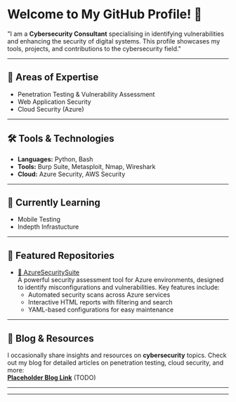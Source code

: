 # Welcome to My GitHub Profile! 👋

"I am a **Cybersecurity Consultant** specialising in identifying vulnerabilities and enhancing the security of digital systems. This profile showcases my tools, projects, and contributions to the cybersecurity field."


---

## 🔐 Areas of Expertise
- Penetration Testing & Vulnerability Assessment
- Web Application Security
- Cloud Security (Azure)
---

## 🛠️ Tools & Technologies
- **Languages:** Python, Bash
- **Tools:** Burp Suite, Metasploit, Nmap, Wireshark
- **Cloud:** Azure Security, AWS Security

---

## 🌱 Currently Learning
- Mobile Testing
- Indepth Infrastucture

---

## 📂 Featured Repositories
- [🔗 AzureSecuritySuite](https://github.com/D4rkm4g1c/AzureSecuritySuite)  
  A powerful security assessment tool for Azure environments, designed to identify misconfigurations and vulnerabilities. Key features include:  
  - Automated security scans across Azure services  
  - Interactive HTML reports with filtering and search  
  - YAML-based configurations for easy maintenance





---

## 📖 Blog & Resources
I occasionally share insights and resources on **cybersecurity** topics. Check out my blog for detailed articles on penetration testing, cloud security, and more:  
**[Placeholder Blog Link](#)** (TODO)

---


---


